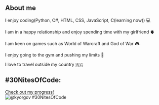 

## About me
I enjoy coding(Python, C#, HTML, CSS, JavaScript, C(learning now)) 💻

I am in a happy relationship and enjoy spending time with my girlfriend 🫀

I am keen on games such as World of Warcraft and God of War 🎮

I enjoy going to the gym and pushing my limits 💪

I love to travel outside my country 🇧🇬

## #30NitesOfCode:
  [Check out my progress!](https://www.codedex.io/@kyorgov/30-nites-of-code)  
  ![@kyorgov #30NitesOfCode](https://www.codedex.io/api/petStatus?user=kyorgov)
